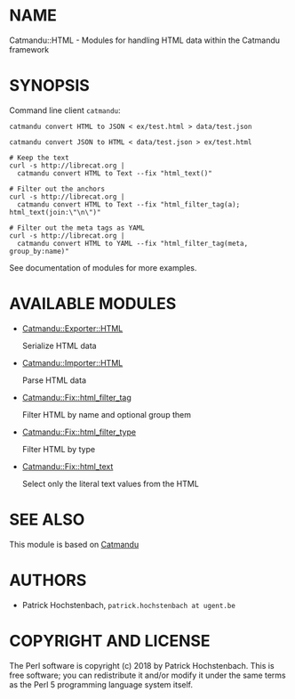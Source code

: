 # NAME

Catmandu::HTML - Modules for handling HTML data within the Catmandu framework

# SYNOPSIS

Command line client `catmandu`:

    catmandu convert HTML to JSON < ex/test.html > data/test.json

    catmandu convert JSON to HTML < data/test.json > ex/test.html

    # Keep the text
    curl -s http://librecat.org |
      catmandu convert HTML to Text --fix "html_text()"

    # Filter out the anchors
    curl -s http://librecat.org |
      catmandu convert HTML to Text --fix "html_filter_tag(a); html_text(join:\"\n\")"

    # Filter out the meta tags as YAML
    curl -s http://librecat.org |
      catmandu convert HTML to YAML --fix "html_filter_tag(meta, group_by:name)"

See documentation of modules for more examples.

# AVAILABLE MODULES

- [Catmandu::Exporter::HTML](https://metacpan.org/pod/Catmandu::Exporter::HTML)

    Serialize HTML data

- [Catmandu::Importer::HTML](https://metacpan.org/pod/Catmandu::Importer::HTML)

    Parse HTML data

- [Catmandu::Fix::html\_filter\_tag](https://metacpan.org/pod/Catmandu::Fix::html_filter_tag)

    Filter HTML by name and optional group them

- [Catmandu::Fix::html\_filter\_type](https://metacpan.org/pod/Catmandu::Fix::html_filter_type)

    Filter HTML by type

- [Catmandu::Fix::html\_text](https://metacpan.org/pod/Catmandu::Fix::html_text)

    Select only the literal text values from the HTML

# SEE ALSO

This module is based on [Catmandu](https://metacpan.org/pod/Catmandu)

# AUTHORS

- Patrick Hochstenbach, `patrick.hochstenbach at ugent.be`

# COPYRIGHT AND LICENSE

The Perl software is copyright (c) 2018 by Patrick Hochstenbach.
This is free software; you can redistribute it and/or modify it under the same
terms as the Perl 5 programming language system itself.
